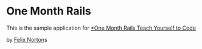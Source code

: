 # One Month Rails

This is the sample application for
[*One Month Rails Teach Yourself to Code](http://onemonthrails.com)

by [Felix Norton](http:facebook.com/felixfenixumlungu)s